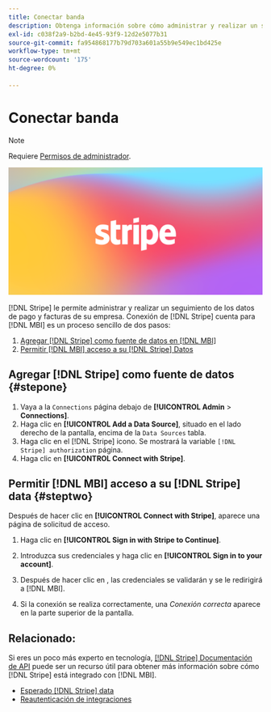 ```yaml
---
title: Conectar banda
description: Obtenga información sobre cómo administrar y realizar un seguimiento de los datos de pagos y facturas de su empresa.
exl-id: c038f2a9-b2bd-4e45-93f9-12d2e5077b31
source-git-commit: fa954868177b79d703a601a55b9e549ec1bd425e
workflow-type: tm+mt
source-wordcount: '175'
ht-degree: 0%

---
```


# Conectar banda

>[!NOTE]
>
>Requiere [Permisos de administrador](../../../administrator/user-management/user-management.md).

![](../../../assets/stripe-logo.png)

[!DNL Stripe] le permite administrar y realizar un seguimiento de los datos de pago y facturas de su empresa. Conexión de [!DNL Stripe] cuenta para [!DNL MBI] es un proceso sencillo de dos pasos:

1. [Agregar [!DNL Stripe] como fuente de datos en [!DNL MBI]](#stepone)
1. [Permitir [!DNL MBI] acceso a su [!DNL Stripe] Datos](#steptwo)

## Agregar [!DNL Stripe] como fuente de datos {#stepone}

1. Vaya a la `Connections` página debajo de **[!UICONTROL Admin** > **Connections]**.
1. Haga clic en **[!UICONTROL Add a Data Source]**, situado en el lado derecho de la pantalla, encima de la `Data Sources` tabla.
1. Haga clic en el [!DNL Stripe] icono. Se mostrará la variable `[!DNL Stripe] authorization` página.
1. Haga clic en **[!UICONTROL Connect with Stripe]**.

## Permitir [!DNL MBI] acceso a su [!DNL Stripe] data {#steptwo}

Después de hacer clic en **[!UICONTROL Connect with Stripe]**, aparece una página de solicitud de acceso.

1. Haga clic en **[!UICONTROL Sign in with Stripe to Continue]**.

1. Introduzca sus credenciales y haga clic en **[!UICONTROL Sign in to your account]**.

1. Después de hacer clic en , las credenciales se validarán y se le redirigirá a [!DNL MBI].

1. Si la conexión se realiza correctamente, una *Conexión correcta* aparece en la parte superior de la pantalla.

## Relacionado:

Si eres un poco más experto en tecnología, [[!DNL Stripe] Documentación de API](https://stripe.com/docs/api) puede ser un recurso útil para obtener más información sobre cómo [!DNL Stripe] está integrado con [!DNL MBI].

* [Esperado [!DNL Stripe] data](../integrations/stripe-data.md)
* [Reautenticación de integraciones](https://experienceleague.adobe.com/docs/commerce-knowledge-base/kb/how-to/mbi-reauthenticating-integrations.html?lang=en)
